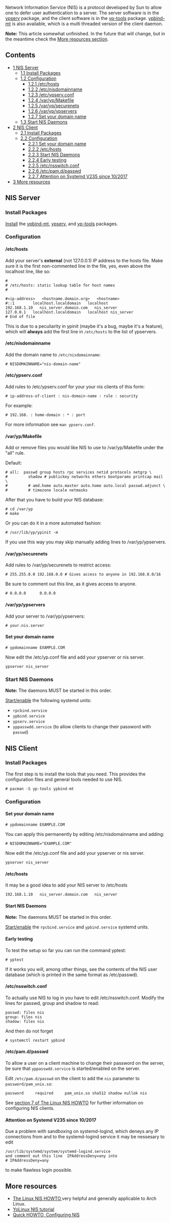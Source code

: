 Network Information Service (NIS) is a protocol developed by Sun to allow one to defer user authentication to a server. The server software is in the [ypserv](https://aur.archlinux.org/packages/ypserv/) package, and the client software is in the [yp-tools](https://aur.archlinux.org/packages/yp-tools/) package. [ypbind-mt](https://aur.archlinux.org/packages/ypbind-mt/) is also available, which is a multi threaded version of the client daemon.

**Note:** This article somewhat unfinished. In the future that will change, but in the meantime check the [More resources section](#More_resources).

## Contents

*   [1 NIS Server](#NIS_Server)
    *   [1.1 Install Packages](#Install_Packages)
    *   [1.2 Configuration](#Configuration)
        *   [1.2.1 /etc/hosts](#.2Fetc.2Fhosts)
        *   [1.2.2 /etc/nisdomainname](#.2Fetc.2Fnisdomainname)
        *   [1.2.3 /etc/ypserv.conf](#.2Fetc.2Fypserv.conf)
        *   [1.2.4 /var/yp/Makefile](#.2Fvar.2Fyp.2FMakefile)
        *   [1.2.5 /var/yp/securenets](#.2Fvar.2Fyp.2Fsecurenets)
        *   [1.2.6 /var/yp/ypservers](#.2Fvar.2Fyp.2Fypservers)
        *   [1.2.7 Set your domain name](#Set_your_domain_name)
    *   [1.3 Start NIS Daemons](#Start_NIS_Daemons)
*   [2 NIS Client](#NIS_Client)
    *   [2.1 Install Packages](#Install_Packages_2)
    *   [2.2 Configuration](#Configuration_2)
        *   [2.2.1 Set your domain name](#Set_your_domain_name_2)
        *   [2.2.2 /etc/hosts](#.2Fetc.2Fhosts_2)
        *   [2.2.3 Start NIS Daemons](#Start_NIS_Daemons_2)
        *   [2.2.4 Early testing](#Early_testing)
        *   [2.2.5 /etc/nsswitch.conf](#.2Fetc.2Fnsswitch.conf)
        *   [2.2.6 /etc/pam.d/passwd](#.2Fetc.2Fpam.d.2Fpasswd)
        *   [2.2.7 Attention on Systemd V235 since 10/2017](#Attention_on_Systemd_V235_since_10.2F2017)
*   [3 More resources](#More_resources)

## NIS Server

### Install Packages

[Install](/index.php/Install "Install") the [ypbind-mt](https://aur.archlinux.org/packages/ypbind-mt/), [ypserv](https://aur.archlinux.org/packages/ypserv/), and [yp-tools](https://aur.archlinux.org/packages/yp-tools/) packages.

### Configuration

#### /etc/hosts

Add your server's **external** (not 127.0.0.1) IP address to the hosts file. Make sure it is the first non-commented line in the file, yes, even above the localhost line, like so:

```
#
# /etc/hosts: static lookup table for host names
#

#<ip-address>	<hostname.domain.org>	<hostname>
#::1		localhost.localdomain	localhost
192.168.1.10   nis_server.domain.com   nis_server
127.0.0.1	localhost.localdomain	localhost nis_server
# End of file

```

This is due to a peculiarity in ypinit (maybe it's a bug, maybe it's a feature), which will **always** add the first line in `/etc/hosts` to the list of ypservers.

#### /etc/nisdomainname

Add the domain name to `/etc/nisdomainname`:

```
# NISDOMAINNAME="nis-domain-name"

```

#### /etc/ypserv.conf

Add rules to /etc/ypserv.conf for your your nis clients of this form:

```
# ip-address-of-client : nis-domain-name : rule : security

```

For example:

```
# 192.168. : home-domain : * : port

```

For more information see `man ypserv.conf`.

#### /var/yp/Makefile

Add or remove files you would like NIS to use to /var/yp/Makefile under the "all" rule.

Default:

```
# all:  passwd group hosts rpc services netid protocols netgrp \
#         shadow # publickey networks ethers bootparams printcap mail \
#         # amd.home auto.master auto.home auto.local passwd.adjunct \
#         # timezone locale netmasks

```

After that you have to build your NIS database:

```
# cd /var/yp
# make

```

Or you can do it in a more automated fashion:

```
# /usr/lib/yp/ypinit -m

```

If you use this way you may skip manually adding lines to /var/yp/ypservers.

#### /var/yp/securenets

Add rules to /var/yp/securenets to restrict access:

```
# 255.255.0.0 192.168.0.0 # Gives access to anyone in 192.168.0.0/16

```

Be sure to comment out this line, as it gives access to anyone.

```
# 0.0.0.0      0.0.0.0

```

#### /var/yp/ypservers

Add your server to /var/yp/ypservers:

```
# your.nis.server

```

#### Set your domain name

```
# ypdomainname EXAMPLE.COM

```

Now edit the /etc/yp.conf file and add your ypserver or nis server.

```
ypserver nis_server

```

### Start NIS Daemons

**Note:** The daemons MUST be started in this order.

[Start/enable](/index.php/Start/enable "Start/enable") the following systemd units:

*   `rpcbind.service`
*   `ypbind.service`
*   `ypserv.service`
*   `yppasswdd.service` (to allow clients to change their password with `passwd`)

## NIS Client

### Install Packages

The first step is to install the tools that you need. This provides the configuration files and general tools needed to use NIS.

```
# pacman -S yp-tools ypbind-mt

```

### Configuration

#### Set your domain name

```
# ypdomainname EXAMPLE.COM

```

You can apply this permanently by editing /etc/nisdomainname and adding:

```
# NISDOMAINNAME="EXAMPLE.COM"

```

Now edit the /etc/yp.conf file and add your ypserver or nis server.

```
ypserver nis_server

```

#### /etc/hosts

It may be a good idea to add your NIS server to /etc/hosts

```
192.168.1.10   nis_server.domain.com   nis_server

```

#### Start NIS Daemons

**Note:** The daemons MUST be started in this order.

[Start/enable](/index.php/Start/enable "Start/enable") the `rpcbind.service` and `ypbind.service` systemd units.

#### Early testing

To test the setup so far you can run the command yptest:

```
# yptest

```

If it works you will, among other things, see the contents of the NIS user database (which is printed in the same format as /etc/passwd).

#### /etc/nsswitch.conf

To actually use NIS to log in you have to edit /etc/nsswitch.conf. Modify the lines for passwd, group and shadow to read:

```
passwd: files nis
group: files nis
shadow: files nis

```

And then do not forget

```
# systemctl restart ypbind

```

#### /etc/pam.d/passwd

To allow a user on a client machine to change their password on the server, be sure that `yppasswdd.service` is started/enabled on the server.

Edit `/etc/pam.d/passwd` on the client to add the `nis` parameter to `password/pam_unix.so`:

```
password     required     pam_unix.so sha512 shadow nullok nis

```

See [section 7 of The Linux NIS HOWTO](http://www.tldp.org/HOWTO/NIS-HOWTO/settingup_client.html) for further information on configuring NIS clients.

#### Attention on Systemd V235 since 10/2017

Due a problem with sandboxing on systemd-logind, which deneys any IP connections from and to the systemd-logind service it may be nessesary to edit

```
/usr/lib/systemd/system/systemd-logind.service 
and comment out this line  IPAddressDeny=any into
# IPAddressDeny=any

```

to make flawless login possible.

## More resources

*   [The Linux NIS HOWTO](http://www.tldp.org/HOWTO/NIS-HOWTO/),very helpful and generally applicable to Arch Linux.
*   [YoLinux NIS tutorial](http://www.yolinux.com/TUTORIALS/NIS.html)
*   [Quick HOWTO, Configuring NIS](http://www.linuxhomenetworking.com/wiki/index.php/Quick_HOWTO_:_Ch30_:_Configuring_NIS)